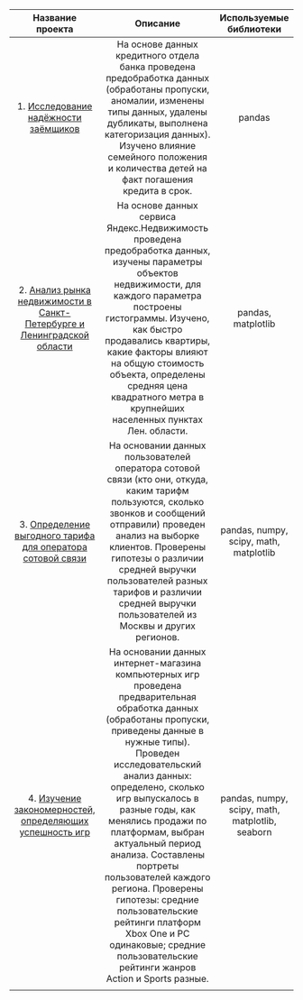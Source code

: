 
|                                                                      **Название проекта**                                                                      |                                                                                                                                                                                                                                                                   **Описание**                                                                                                                                                                                                                                                                  |            **Используемые библиотеки**           |
|:--------------------------------------------------------------------------------------------------------------------------------------------------------------:|:-----------------------------------------------------------------------------------------------------------------------------------------------------------------------------------------------------------------------------------------------------------------------------------------------------------------------------------------------------------------------------------------------------------------------------------------------------------------------------------------------------------------------------------------------:|:------------------------------------------------:|
|1. [Исследование надёжности заёмщиков](https://github.com/KalininVAl/Portfolio/tree/main/credits)                                   | На основе данных кредитного отдела банка проведена предобработка данных (обработаны пропуски, аномалии, изменены типы данных, удалены дубликаты, выполнена категоризация данных). Изучено влияние семейного положения и количества детей на факт погашения кредита в срок.                                                                                                                                                                                           | pandas                                |
|2. [Анализ рынка недвижимости в Санкт-Петербурге и Ленинградской области](https://github.com/KalininVAl/Portfolio/tree/main/real_estate)                                  | На основе данных сервиса Яндекс.Недвижимость проведена предобработка данных, изучены параметры объектов недвижимости, для каждого параметра построены гистограммы. Изучено, как быстро продавались квартиры, какие факторы влияют на общую стоимость объекта, определены средняя цена квадратного метра в крупнейших населенных пунктах Лен. области.                                                                                                                                                                                                                                                | pandas, matplotlib                               |
|3. [Определение выгодного тарифа для оператора сотовой связи](https://github.com/KalininVAl/Portfolio/tree/main/calls)                                               | На основании данных пользователей оператора сотовой связи (кто они, откуда, каким тарифм пользуются, сколько звонков и сообщений отправили) проведен анализ на выборке клиентов. Проверены гипотезы о различии средней выручки пользователей разных тарифов и различии средней выручки пользователей из Москвы и других регионов.                                                                                                                                                                | pandas, numpy, scipy, math, matplotlib           |
|4. [Изучение закономерностей, определяющих успешность игр](https://github.com/KalininVAl/Portfolio/tree/main/games)                                                | На основании данных интернет-магазина компьютерных игр проведена предварительная обработка данных (обработаны пропуски, приведены данные в нужные типы). Проведен исследовательский анализ данных: определено, сколько игр выпускалось в разные годы, как менялись продажи по платформам, выбран актуальный период анализа. Составлены портреты пользователей каждого региона. Проверены гипотезы: средние пользовательские рейтинги платформ Xbox One и PC одинаковые; средние пользовательские рейтинги жанров Action и Sports разные.                                                                                                                                                             | pandas, numpy, scipy, math, matplotlib, seaborn          |
                                                                                                                                                                                                      |                                                  |
